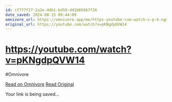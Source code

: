 ```yaml
---
id: cf7f7f17-2a2e-4db1-bd59-dd1b05667f36
date_saved: 2024-08-15 09:44:09
omnivore_url: https://omnivore.app/me/https-youtube-com-watch-v-p-k-ngdp-qvw-14-191537df3ec
original_url: https://youtube.com/watch?v=pKNgdpQVW14
---
```


# https://youtube.com/watch?v=pKNgdpQVW14
#Omnivore
 
[Read on Omnivore](https://omnivore.app/me/https-youtube-com-watch-v-p-k-ngdp-qvw-14-191537df3ec)
[Read Original](https://youtube.com/watch?v=pKNgdpQVW14)
 
Your link is being saved...